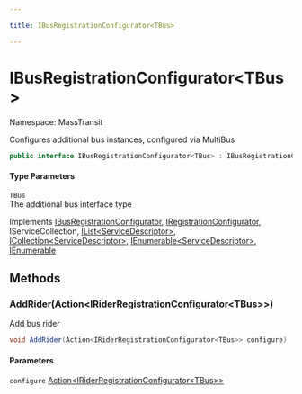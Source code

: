```yaml
---

title: IBusRegistrationConfigurator<TBus>

---
```


# IBusRegistrationConfigurator\<TBus\>

Namespace: MassTransit

Configures additional bus instances, configured via MultiBus

```csharp
public interface IBusRegistrationConfigurator<TBus> : IBusRegistrationConfigurator, IRegistrationConfigurator, IServiceCollection, IList<ServiceDescriptor>, ICollection<ServiceDescriptor>, IEnumerable<ServiceDescriptor>, IEnumerable
```

#### Type Parameters

`TBus`<br/>
The additional bus interface type

Implements [IBusRegistrationConfigurator](../masstransit/ibusregistrationconfigurator), [IRegistrationConfigurator](../masstransit/iregistrationconfigurator), IServiceCollection, [IList\<ServiceDescriptor\>](https://learn.microsoft.com/en-us/dotnet/api/system.collections.generic.ilist-1), [ICollection\<ServiceDescriptor\>](https://learn.microsoft.com/en-us/dotnet/api/system.collections.generic.icollection-1), [IEnumerable\<ServiceDescriptor\>](https://learn.microsoft.com/en-us/dotnet/api/system.collections.generic.ienumerable-1), [IEnumerable](https://learn.microsoft.com/en-us/dotnet/api/system.collections.ienumerable)

## Methods

### **AddRider(Action\<IRiderRegistrationConfigurator\<TBus\>\>)**

Add bus rider

```csharp
void AddRider(Action<IRiderRegistrationConfigurator<TBus>> configure)
```

#### Parameters

`configure` [Action\<IRiderRegistrationConfigurator\<TBus\>\>](https://learn.microsoft.com/en-us/dotnet/api/system.action-1)<br/>
